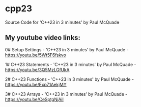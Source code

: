 # cpp23
Source Code for 'C++23 in 3 minutes' by Paul McQuade

## My youtube video links:

0# Setup Settings  - 'C++23 in 3 minutes' by Paul McQuade - https://youtu.be/5Wt5F6fskvo

1# C++23 Statements  - 'C++23 in 3 minutes' by Paul McQuade - https://youtu.be/3Q5MzLGfUkA

2# C++23 Functions - 'C++23 in 3 minutes' by Paul McQuade -  https://youtu.be/Exp71AekjMY

3# C++23 Arrays - 'C++23 in 3 minutes' by Paul McQuade - https://youtu.be/CeSptgNjAiI